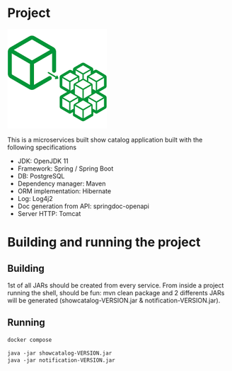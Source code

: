 # Project

![Microservice image](/assets/img/microservice.png)

This is a microservices built show catalog application built with the following specifications

- JDK: OpenJDK 11
- Framework: Spring / Spring Boot 
- DB: PostgreSQL
- Dependency manager: Maven
- ORM implementation: Hibernate
- Log: Log4j2
- Doc generation from API: springdoc-openapi
- Server HTTP: Tomcat

# Building and running the project

## Building
1st of all JARs should be created from every service. From inside a project running the shell, should be fun:
mvn clean package
and 2 differents JARs will be generated (showcatalog-VERSION.jar & notification-VERSION.jar).

## Running
```
docker compose
```

```
java -jar showcatalog-VERSION.jar
java -jar notification-VERSION.jar
```